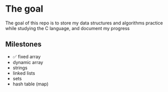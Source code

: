 # The goal
  The goal of this repo is to store my data structures and algorithms practice while studying the C language, and document my progress
  
## Milestones
- ✅ fixed array
- dynamic array
- strings
- linked lists
- sets
- hash table (map)
